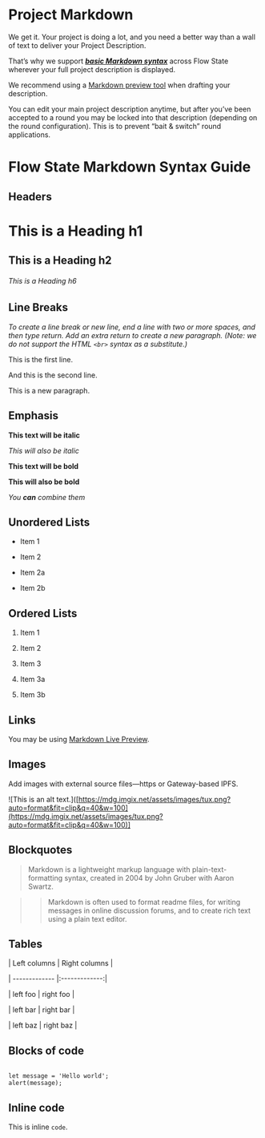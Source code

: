 # Project Markdown

We get it. Your project is doing a lot, and you need a better way than a wall of text to deliver your Project Description. 

That’s why we support [***basic Markdown syntax***](https://www.markdownguide.org/basic-syntax/) across Flow State wherever your full project description is displayed. 

We recommend using a [Markdown preview tool](https://markdownlivepreview.com/) when drafting your description. 

You can edit your main project description anytime, but after you’ve been accepted to a round you may be locked into that description (depending on the round configuration). This is to prevent “bait & switch” round applications.

# Flow State Markdown Syntax Guide

## Headers

# This is a Heading h1 

## This is a Heading h2 

###### This is a Heading h6 

## Line Breaks

*To create a line break or new line, end a line with two or more spaces, and then type return. Add an extra return to create a new paragraph. (Note: we do not support the HTML `<br>` syntax as a substitute.)*

This is the first line.  

And this is the second line.  

This is a new paragraph.

## Emphasis

**This text will be italic** 

*_This will also be italic_* 

****This text will be bold**** 

**__This will also be bold__** 

*_You ****can**** combine them_*

## Unordered Lists

* Item 1 

* Item 2 

* Item 2a 

* Item 2b 

## Ordered Lists

1. Item 1 

2. Item 2 

3. Item 3 

1. Item 3a 

2. Item 3b 

## Links

You may be using [Markdown Live Preview]([https://markdownlivepreview.com/](https://markdownlivepreview.com/)).

## Images

Add images with external source files—https or Gateway-based IPFS.

![This is an alt text.]([https://mdg.imgix.net/assets/images/tux.png?auto=format&fit=clip&q=40&w=100](https://mdg.imgix.net/assets/images/tux.png?auto=format&fit=clip&q=40&w=100)]

## Blockquotes

> Markdown is a lightweight markup language with plain-text-formatting syntax, created in 2004 by John Gruber with Aaron Swartz.

>

>> Markdown is often used to format readme files, for writing messages in online discussion forums, and to create rich text using a plain text editor.

## Tables

| Left columns  | Right columns |

| ------------- |:-------------:|

| left foo      | right foo     |

| left bar      | right bar     |

| left baz      | right baz     |

## Blocks of code

```

let message = 'Hello world';
alert(message);

```

## Inline code

This is inline `code`.